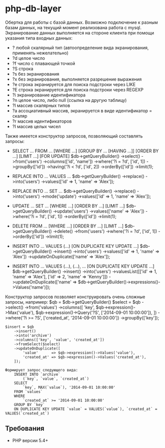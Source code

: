 php-db-layer
============

Обертка для работы с базой данных. Возможно подключение к разным базам данных, на текущий момент реализована работа с mysql.
Экранирование данных выполняется на стороне клиента при помощи указания типа входных данных:
- ?  любой скалярный тип (автоопределение вида экранирования, применять нежелательно)
- ?d целое число
- ?f число с плавающей точкой
- ?S строка
- ?s без экранирования
- ?x без экранирования, выполняется разрешение выражения
- ?e строка экранируется для поиска подстроки через LIKE
- ?E строка экранируется для поиска подстроки через REGEXP
- ?i экранирование идентификатора
- ?n целое число, либо null (ссылка на другую таблицу)
- ?l массив скалярных типов
- ?a ассоциативный массив, экранируется в виде идентификатор = скаляр
- ?r массив идентификаторов
- ?I массив целых чисел

Также имеется конструктор запросов, позволяющий составлять запросы:
- SELECT ... FROM ... [WHERE ...] [GROUP BY ... [HAVING ...]] [ORDER BY ...] [LIMIT ...] [FOR UPDATE]
    $db->getQueryBuilder()
        ->select()
        ->from('users')
        ->columns(['id', 'name'])
        ->where('?i = ?d', ['id', 1])
        ->groupBy(['id'])
        ->having('?i < ?d', ['id', 2])
        ->orderBy(['id'])
        ->limit(1);

- REPLACE INTO ... VALUES ...
    $db->getQueryBuilder()
        ->replace()
        ->into('users')
        ->values(['id' => 1, 'name' => 'Alex']);

- REPLACE INTO ... SET ...
    $db->getQueryBuilder()
        ->replace()
        ->into('users')
        ->mode('update')
        ->values(['id' => 1, 'name' => 'Alex']);

- UPDATE ... SET ... [WHERE ...] [ORDER BY ...] [LIMIT ...]
    $db->getQueryBuilder()
        ->update('users')
        ->values(['name' => 'Alex'])
        ->where('?i = ?d', ['id', 1])
        ->orderBy(['id'])
        ->limit(1);

- DELETE FROM ... [WHERE ...] [ORDER BY ...] [LIMIT ...]
    $db->getQueryBuilder()
        ->delete()
        ->from('users')
        ->where('?i = ?d', ['id', 1])
        ->orderBy(['id'])
        ->limit(1);

- INSERT INTO ... VALUES (...) [ON DUPLICATE KEY UPDATE ...]
    $db->getQueryBuilder()
        ->insert()
        ->into('users')
        ->values(['id' => 1, 'name' => 'Alex'])
        ->updateOnDuplicate(['name' => 'Alex']);

- INSERT INTO ... VALUES (...), (...), ... [ON DUPLICATE KEY UPDATE ...]
    $db->getQueryBuilder()
        ->insert()
        ->into('users')
        ->valuesList([['id' => 1, 'name' => 'Alex'], ['id' => 2, 'name' => 'Kenny']])
        ->updateOnDuplicate(['name' => $db->getQueryBuilder()->expressions()->Values('name')]);

Конструктор запросов позволяет конструировать очень сложные запросы, например:
    $qb = $db->getQueryBuilder()
    $select = $qb
        ->select()
        ->from('values')
        ->columns([
            'key',
            $qb->expression()->Max('value'),
            $qb->expression()->Query('?S', ['2014-09-01 10:00:00']),
        ])
        ->where('?i >= ?S', ['created_at', '2014-09-01 10:00:00'])
        ->groupBy(['key']);

    $insert = $qb
        ->insert()
        ->into('archive')
        ->columns(['key', 'value', 'created_at'])
        ->fromSelect($select)
        ->updateOnDuplicate([
            'value'      => $qb->expression()->Values('value'),
            'created_at' => $qb->expression()->Values('created_at'),
        ]);

    Формирует запрос следующего вида:
        INSERT INTO `archive`
            (`key`, `value`, `created_at`)
        SELECT
            `key`, MAX(`value`), '2014-09-01 10:00:00'
        FROM `values`
        WHERE
            `created_at` >= '2014-09-01 10:00:00'
        GROUP BY `key`
        ON DUPLICATE KEY UPDATE `value` = VALUES(`value`), `created_at` = VALUES(`created_at`)

Требования
----------

- PHP версии 5.4+
